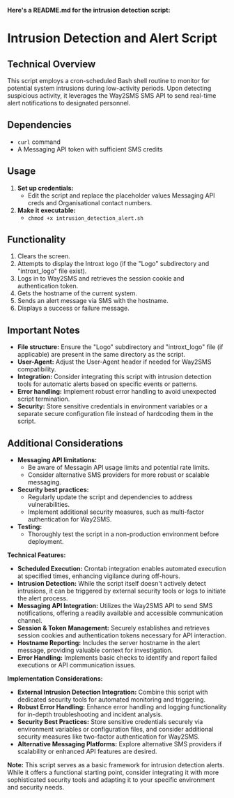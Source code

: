  **Here's a README.md for the intrusion detection script:**

# Intrusion Detection and Alert Script

## Technical Overview

This script employs a cron-scheduled Bash shell routine to monitor for potential system intrusions during low-activity periods. Upon detecting suspicious activity, it leverages the Way2SMS SMS API to send real-time alert notifications to designated personnel.

## Dependencies

- `curl` command
- A Messaging API token with sufficient SMS credits

## Usage

1. **Set up credentials:**
   - Edit the script and replace the placeholder values Messaging API creds and Organisational contact numbers.
2. **Make it executable:**
   - `chmod +x intrusion_detection_alert.sh`

## Functionality

1. Clears the screen.
2. Attempts to display the Introxt logo (if the "Logo" subdirectory and "introxt_logo" file exist).
3. Logs in to Way2SMS and retrieves the session cookie and authentication token.
4. Gets the hostname of the current system.
5. Sends an alert message via SMS with the hostname.
6. Displays a success or failure message.

## Important Notes

- **File structure:** Ensure the "Logo" subdirectory and "introxt_logo" file (if applicable) are present in the same directory as the script.
- **User-Agent:** Adjust the User-Agent header if needed for Way2SMS compatibility.
- **Integration:** Consider integrating this script with intrusion detection tools for automatic alerts based on specific events or patterns.
- **Error handling:** Implement robust error handling to avoid unexpected script termination.
- **Security:** Store sensitive credentials in environment variables or a separate secure configuration file instead of hardcoding them in the script.

## Additional Considerations

- **Messaging API limitations:**
   - Be aware of Messagin API usage limits and potential rate limits.
   - Consider alternative SMS providers for more robust or scalable messaging.
- **Security best practices:**
   - Regularly update the script and dependencies to address vulnerabilities.
   - Implement additional security measures, such as multi-factor authentication for Way2SMS.
- **Testing:**
   - Thoroughly test the script in a non-production environment before deployment.

**Technical Features:**

- **Scheduled Execution:** Crontab integration enables automated execution at specified times, enhancing vigilance during off-hours.
- **Intrusion Detection:** While the script itself doesn't actively detect intrusions, it can be triggered by external security tools or logs to initiate the alert process.
- **Messaging API Integration:** Utilizes the Way2SMS API to send SMS notifications, offering a readily available and accessible communication channel.
- **Session & Token Management:** Securely establishes and retrieves session cookies and authentication tokens necessary for API interaction.
- **Hostname Reporting:** Includes the server hostname in the alert message, providing valuable context for investigation.
- **Error Handling:** Implements basic checks to identify and report failed executions or API communication issues.

**Implementation Considerations:**

- **External Intrusion Detection Integration:** Combine this script with dedicated security tools for automated monitoring and triggering.
- **Robust Error Handling:** Enhance error handling and logging functionality for in-depth troubleshooting and incident analysis.
- **Security Best Practices:** Store sensitive credentials securely via environment variables or configuration files, and consider additional security measures like two-factor authentication for Way2SMS.
- **Alternative Messaging Platforms:** Explore alternative SMS providers if scalability or enhanced API features are desired.

**Note:** This script serves as a basic framework for intrusion detection alerts. While it offers a functional starting point, consider integrating it with more sophisticated security tools and adapting it to your specific environment and security needs.

